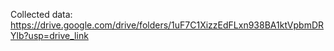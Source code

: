 Collected data: https://drive.google.com/drive/folders/1uF7C1XizzEdFLxn938BA1ktVpbmDRYlb?usp=drive_link
